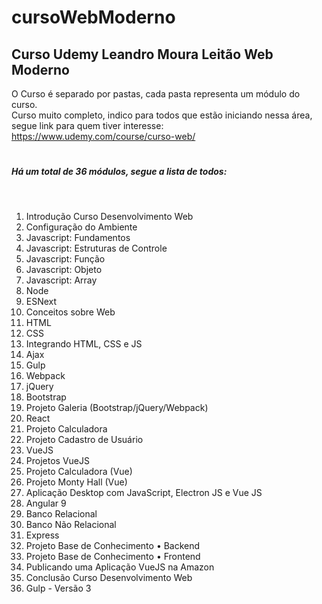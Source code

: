 # cursoWebModerno
<h2>Curso Udemy Leandro Moura Leitão Web Moderno</h2>

O Curso é separado por pastas, cada pasta representa um módulo do curso.<br>
Curso muito completo, indico para todos que estão iniciando nessa área, segue link para quem tiver interesse:<br>
<a>https://www.udemy.com/course/curso-web/</a>

# <h5>Há um total de 36 módulos, segue a lista de todos: </h5><br>
<ol>
<li>Introdução Curso Desenvolvimento Web</li>
<li>Configuração do Ambiente</li>
<li>Javascript: Fundamentos</li>
<li>Javascript: Estruturas de Controle</li>
<li>Javascript: Função</li>
<li>Javascript: Objeto</li>
<li>Javascript: Array</li>
<li>Node</li>
<li>ESNext</li>
<li>Conceitos sobre Web</li>
<li>HTML</li>
<li>CSS</li>
<li>Integrando HTML, CSS e JS</li>
<li>Ajax</li>
<li>Gulp</li>
<li>Webpack</li>
<li>jQuery</li>
<li>Bootstrap</li>
<li>Projeto Galeria (Bootstrap/jQuery/Webpack)</li>
<li>React</li>
<li>Projeto Calculadora</li>
<li>Projeto Cadastro de Usuário</li>
<li>VueJS</li>
<li>Projetos VueJS</li>
<li>Projeto Calculadora (Vue)</li>
<li>Projeto Monty Hall (Vue)</li>
<li>Aplicação Desktop com JavaScript, Electron JS e Vue JS</li>
<li>Angular 9</li>
<li>Banco Relacional</li>
<li>Banco Não Relacional</li>
<li>Express</li>
<li>Projeto Base de Conhecimento • Backend</li>
<li>Projeto Base de Conhecimento • Frontend</li>
<li>Publicando uma Aplicação VueJS na Amazon</li>
<li>Conclusão Curso Desenvolvimento Web</li>
<li>Gulp - Versão 3</li>
</>
